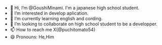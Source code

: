 - 👋 Hi, I’m @GoushiMinami. I'm a japanese high school student.
- 👀 I’m interested in develop aplication.
- 🌱 I’m currently learning english and cording.
- 💞️ I’m looking to collaborate on high school student to be a developper.
- 📫 How to reach me X(@puchitomato54)
- 😄 Pronouns: He,Him

<!---
GoushiMinami/GoushiMinami is a ✨ special ✨ repository because its `README.md` (this file) appears on your GitHub profile.
You can click the Preview link to take a look at your changes.
--->
